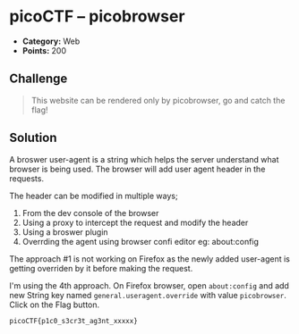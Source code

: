 # picoCTF – picobrowser  

* **Category:** Web
* **Points:** 200

## Challenge

> This website can be rendered only by picobrowser, go and catch the flag! 

## Solution

A broswer user-agent is a string which helps the server understand what browser is being used. The browser will add user agent header in the requests. 

The header can be modified in multiple ways;
1. From the dev console of the browser 
2. Using a proxy to intercept the request and modify the header
3. Using a broswer plugin
4. Overrding the agent using browser confi editor eg: about:config

The approach #1 is not working on Firefox as the newly added user-agent is getting overriden by it before making the request. 

I'm using the 4th approach. On Firefox browser, open `about:config` and add new String key named `general.useragent.override` with value `picobrowser`. Click on the Flag button.

```
picoCTF{p1c0_s3cr3t_ag3nt_xxxxx}
```
